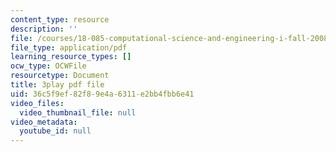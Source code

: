 ```yaml
---
content_type: resource
description: ''
file: /courses/18-085-computational-science-and-engineering-i-fall-2008/36c5f9ef82f89e4a6311e2bb4fbb6e41_4ctngXQrmDc.pdf
file_type: application/pdf
learning_resource_types: []
ocw_type: OCWFile
resourcetype: Document
title: 3play pdf file
uid: 36c5f9ef-82f8-9e4a-6311-e2bb4fbb6e41
video_files:
  video_thumbnail_file: null
video_metadata:
  youtube_id: null
---
```

